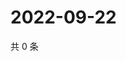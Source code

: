 # 2022-09-22

共 0 条

<!-- BEGIN WEIBO -->
<!-- 最后更新时间 Thu Sep 22 2022 00:28:08 GMT+0800 (China Standard Time) -->

<!-- END WEIBO -->
